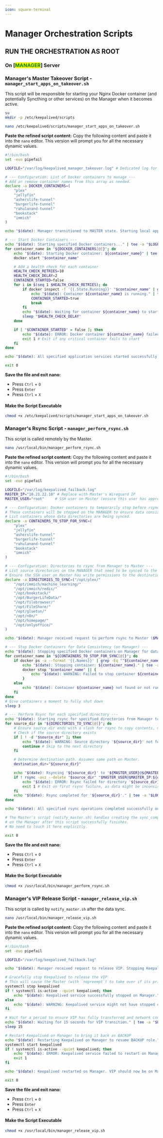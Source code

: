 ```yaml
---
icon: square-terminal
---
```


# Manager Orchestration Scripts

## RUN THE ORCHESTRATION AS ROOT

### **On \[**<mark style="color:green;">**MANAGER**</mark>**] Server**

### Manager's Master Takeover Script - `manager_start_apps_on_takeover.sh`

This script will be responsible for starting your Nginx Docker container (and potentially Syncthing or other services) on the Manager when it becomes active.

```bash
su
mkdir -p /etc/keepalived/scripts
```

```bash
nano /etc/keepalived/scripts/manager_start_apps_on_takeover.sh
```

**Paste the refined script content:** Copy the following content and paste it into the `nano` editor. This version will prompt you for all the necessary dynamic values.

```bash
#!/bin/bash
set -euo pipefail

LOGFILE="/var/log/keepalived_manager_takeover.log" # Dedicated log for Manager's takeover actions

# --- Configuration: List of Docker containers to manage ---
# Add or remove container names from this array as needed.
declare -a DOCKER_CONTAINERS=(
    "plex" 
    "jellyfin" 
    "asherslife-tunnel"
    "burgerlife-tunnel"
    "rahulanand-tunnel"
    "bookstack"
    "immich"
)

echo "$(date): Manager transitioned to MASTER state. Starting local application services." | tee -a "$LOGFILE"

# --- Start Docker Containers ---
echo "$(date): Starting specified Docker containers..." | tee -a "$LOGFILE"
for container_name in "${DOCKER_CONTAINERS[@]}"; do
    echo "$(date): Starting Docker container: ${container_name}" | tee -a "$LOGFILE"
    docker start "$container_name"

    # Add a health check for each container
    HEALTH_CHECK_RETRIES=10
    HEALTH_CHECK_DELAY=2
    CONTAINER_STARTED=false
    for i in $(seq 1 $HEALTH_CHECK_RETRIES); do
        if docker inspect -f '{{.State.Running}}' "$container_name" | grep -q "true"; then
            echo "$(date): Container ${container_name} is running." | tee -a "$LOGFILE"
            CONTAINER_STARTED=true
            break
        fi
        echo "$(date): Waiting for container ${container_name} to start... (${i}/${HEALTH_CHECK_RETRIES})" | tee -a "$LOGFILE"
        sleep "$HEALTH_CHECK_DELAY"
    done

    if [ "$CONTAINER_STARTED" = false ]; then
        echo "$(date): ERROR: Docker container ${container_name} failed to start on Manager after multiple attempts." | tee -a "$LOGFILE"
        exit 1 # Exit if any critical container fails to start
    fi
done

echo "$(date): All specified application services started successfully on Manager." | tee -a "$LOGFILE"

exit 0
```

**Save the file and exit nano:**

* Press `Ctrl` + `O`
* Press `Enter`
* Press `Ctrl` + `X`

#### **Make the Script Executable**

```bash
chmod +x /etc/keepalived/scripts/manager_start_apps_on_takeover.sh
```

### Manager's Rsync Script - `manager_perform_rsync.sh`

This script is called remotely by the Master.

```bash
nano /usr/local/bin/manager_perform_rsync.sh
```

**Paste the refined script content:** Copy the following content and paste it into the `nano` editor. This version will prompt you for all the necessary dynamic values.

```bash
#!/bin/bash
set -euo pipefail

LOGFILE="/var/log/keepalived_failback.log"
MASTER_IP="10.21.22.10" # Replace with Master's Wireguard IP
MASTER_USER="root"     # SSH user on Master (ensure this user has appropriate permissions on Master)

# --- Configuration: Docker containers to temporarily stop before rsync ---
# These containers will be stopped on the MANAGER to ensure data consistency during rsync.
# List containers whose data directories are being synced.
declare -a CONTAINERS_TO_STOP_FOR_SYNC=(
    "plex" 
    "jellyfin" 
    "asherslife-tunnel"
    "burgerlife-tunnel"
    "rahulanand-tunnel"
    "bookstack"
    "immich"
)

# --- Configuration: Directories to rsync from Manager to Master ---
# List source directories on the MANAGER that need to be synced to the MASTER.
# Ensure the SSH user on Master has write permissions to the destination paths.
declare -a DIRECTORIES_TO_SYNC=("/opt/plex/" 
    "/opt/immich/machine_learning/" 
    "/opt/immich/redis/"
    "/opt/bookstack/"
    "/opt/BurgerLifeData/"
    "/opt/filebrowser/"
    "/opt/FileShare/"
    "/opt/gluetun/"
    "/opt/n8n/"
    "/opt/homepage/"
    "/opt/onlyoffice/"
)

echo "$(date): Manager received request to perform rsync to Master ($MASTER_IP)." | tee -a "$LOGFILE"

# --- Stop Docker Containers for Data Consistency (on Manager) ---
echo "$(date): Stopping specified Docker containers on Manager for data consistency during rsync..." | tee -a "$LOGFILE"
for container_name in "${CONTAINERS_TO_STOP_FOR_SYNC[@]}"; do
    if docker ps -a --format '{{.Names}}' | grep -Eq "^${container_name}$"; then
        echo "$(date): Stopping container: ${container_name}." | tee -a "$LOGFILE"
        docker stop "$container_name" || {
            echo "$(date): WARNING: Failed to stop container ${container_name}. This might affect data consistency." | tee -a "$LOGFILE"
        }
    else
        echo "$(date): Container ${container_name} not found or not running. Skipping stop." | tee -a "$LOGFILE"
    fi
done
# Give containers a moment to fully shut down
sleep 3

# --- Perform Rsync for each specified directory ---
echo "$(date): Starting rsync for specified directories from Manager to Master ($MASTER_IP)." | tee -a "$LOGFILE"
for source_dir in "${DIRECTORIES_TO_SYNC[@]}"; do
    # Ensure source_dir ends with a slash for rsync to copy contents, not the directory itself
    # Check if the source directory exists
    if [ ! -d "$source_dir" ]; then
        echo "$(date): WARNING: Source directory '${source_dir}' not found on Manager. Skipping rsync for this path." | tee -a "$LOGFILE"
        continue # Skip to the next directory
    fi

    # Determine destination path. Assumes same path on Master.
    destination_dir="${source_dir}"

    echo "$(date): Rsyncing '${source_dir}' to '${MASTER_USER}@${MASTER_IP}:${destination_dir}'" | tee -a "$LOGFILE"
    if ! rsync -avz --delete "$source_dir" "$MASTER_USER@$MASTER_IP:${destination_dir}" | tee -a "$LOGFILE"; then
        echo "$(date): ERROR: Rsync failed for directory '${source_dir}'." | tee -a "$LOGFILE"
        exit 1 # Exit on first rsync failure, as data might be inconsistent
    fi
    echo "$(date): Rsync completed for '${source_dir}'." | tee -a "$LOGFILE"
done

echo "$(date): All specified rsync operations completed successfully on Manager." | tee -a "$LOGFILE"

# The Master's script (notify_master.sh) handles creating the sync_complete_flag
# on the Manager after this script successfully finishes.
# No need to touch it here explicitly.

exit 0
```

**Save the file and exit nano:**

* Press `Ctrl` + `O`
* Press `Enter`
* Press `Ctrl` + `X`

#### **Make the Script Executable**

```bash
chmod +x /usr/local/bin/manager_perform_rsync.sh
```

### Manager's VIP Release Script - `manager_release_vip.sh`&#x20;

This script is called by `notify_master.sh` after the data sync.

```bash
nano /usr/local/bin/manager_release_vip.sh
```

**Paste the refined script content:** Copy the following content and paste it into the `nano` editor. This version will prompt you for all the necessary dynamic values.

```bash
#!/bin/bash
set -euo pipefail

LOGFILE="/var/log/keepalived_failback.log"

echo "$(date): Manager received request to release VIP. Stopping Keepalived for 15 seconds." | tee -a "$LOGFILE"

# Gracefully stop Keepalived to release the VIP
# This will cause the Master (with `nopreempt`) to take over if its priority is higher.
systemctl stop keepalived
if ! systemctl is-active --quiet keepalived; then
    echo "$(date): Keepalived service successfully stopped on Manager." | tee -a "$LOGFILE"
else
    echo "$(date): WARNING: Keepalived service might not have stopped completely." | tee -a "$LOGFILE"
fi

# Wait for a period to ensure VIP has fully transferred and network converges
echo "$(date): Waiting for 15 seconds for VIP transition." | tee -a "$LOGFILE"
sleep 15

# Restart Keepalived on Manager to bring it back as BACKUP
echo "$(date): Restarting Keepalived on Manager to resume BACKUP role." | tee -a "$LOGFILE"
systemctl start keepalived
if ! systemctl is-active --quiet keepalived; then
    echo "$(date): ERROR: Keepalived service failed to restart on Manager." | tee -a "$LOGFILE"
    exit 1
fi

echo "$(date): Keepalived restarted on Manager. VIP should now be on Master." | tee -a "$LOGFILE"

exit 0
```

**Save the file and exit nano:**

* Press `Ctrl` + `O`
* Press `Enter`
* Press `Ctrl` + `X`

#### **Make the Script Executable**

```bash
chmod +x /usr/local/bin/manager_release_vip.sh
```
